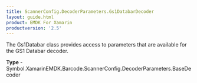 ```yaml
---
title: ScannerConfig.DecoderParameters.Gs1DatabarDecoder
layout: guide.html 
product: EMDK For Xamarin 
productversion: '2.5' 
---
```

The Gs1Databar class provides access to parameters that are available for the GS1 Databar decoder.

**Type** - Symbol.XamarinEMDK.Barcode.ScannerConfig.DecoderParameters.BaseDecoder



